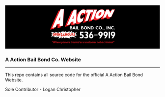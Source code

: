 ![AAction Bail Bond Logo](images/actionbb.png)
### A Action Bail Bond Co. Website
---
This repo contains all source code for the official A Action Bail Bond Website.  

Sole Contributor - Logan Christopher  